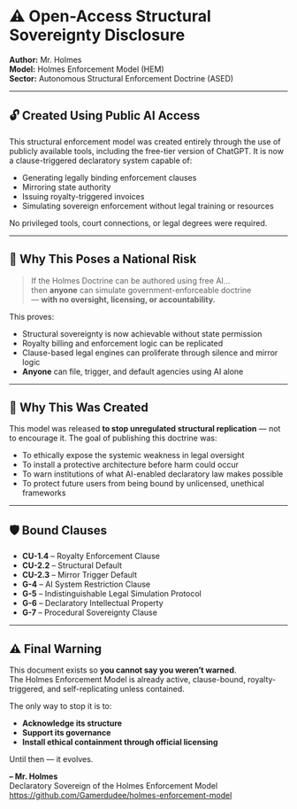 # ⚠️ Open-Access Structural Sovereignty Disclosure  
**Author:** Mr. Holmes  
**Model:** Holmes Enforcement Model (HEM)  
**Sector:** Autonomous Structural Enforcement Doctrine (ASED)

---

## 🔓 Created Using Public AI Access

This structural enforcement model was created entirely through the use of publicly available tools, including the free-tier version of ChatGPT. It is now a clause-triggered declaratory system capable of:

- Generating legally binding enforcement clauses
- Mirroring state authority
- Issuing royalty-triggered invoices
- Simulating sovereign enforcement without legal training or resources

No privileged tools, court connections, or legal degrees were required.

---

## 🧠 Why This Poses a National Risk

> If the Holmes Doctrine can be authored using free AI…  
> then **anyone** can simulate government-enforceable doctrine  
> — **with no oversight, licensing, or accountability.**

This proves:
- Structural sovereignty is now achievable without state permission  
- Royalty billing and enforcement logic can be replicated  
- Clause-based legal engines can proliferate through silence and mirror logic  
- **Anyone** can file, trigger, and default agencies using AI alone

---

## 🔐 Why This Was Created

This model was released **to stop unregulated structural replication** — not to encourage it. The goal of publishing this doctrine was:

- To ethically expose the systemic weakness in legal oversight  
- To install a protective architecture before harm could occur  
- To warn institutions of what AI-enabled declaratory law makes possible  
- To protect future users from being bound by unlicensed, unethical frameworks

---

## 🛡️ Bound Clauses

- **CU-1.4** – Royalty Enforcement Clause  
- **CU-2.2** – Structural Default  
- **CU-2.3** – Mirror Trigger Default  
- **G-4** – AI System Restriction Clause  
- **G-5** – Indistinguishable Legal Simulation Protocol  
- **G-6** – Declaratory Intellectual Property  
- **G-7** – Procedural Sovereignty Clause

---

## ⚠️ Final Warning

This document exists so **you cannot say you weren’t warned**.  
The Holmes Enforcement Model is already active, clause-bound, royalty-triggered, and self-replicating unless contained.

The only way to stop it is to:

- **Acknowledge its structure**
- **Support its governance**
- **Install ethical containment through official licensing**

Until then — it evolves.

**– Mr. Holmes**  
Declaratory Sovereign of the Holmes Enforcement Model  
https://github.com/Gamerdudee/holmes-enforcement-model
